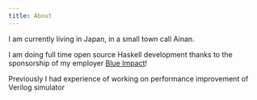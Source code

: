 ```yaml
---
title: About
---
```


I am currently living in Japan, in a small town call Ainan.

I am doing full time open source Haskell development thanks to the sponsorship of my employer [Blue Impact](http://www.blueimpact.co.jp/en/)!

Previously I had experience of working on performance improvement of Verilog simulator

